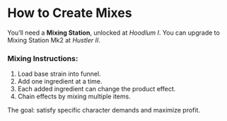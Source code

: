 # How to Create Mixes

You’ll need a **Mixing Station**, unlocked at *Hoodlum I*. You can upgrade to Mixing Station Mk2 at *Hustler II*.

### Mixing Instructions:
1. Load base strain into funnel.
2. Add one ingredient at a time.
3. Each added ingredient can change the product effect.
4. Chain effects by mixing multiple items.

The goal: satisfy specific character demands and maximize profit.
